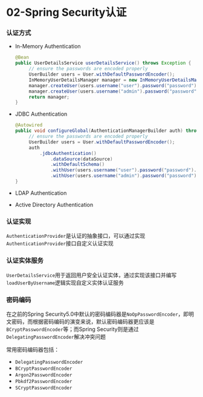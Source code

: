 # 02-Spring Security认证

### 认证方式

* In-Memory Authentication
   ```java
   @Bean
   public UserDetailsService userDetailsService() throws Exception {
	    // ensure the passwords are encoded properly
	    UserBuilder users = User.withDefaultPasswordEncoder();
	    InMemoryUserDetailsManager manager = new InMemoryUserDetailsManager();
	    manager.createUser(users.username("user").password("password").roles("USER").build());
	    manager.createUser(users.username("admin").password("password").roles("USER","ADMIN").build());
	    return manager;
   }
   ```

* JDBC Authentication
   ```java
   @Autowired
   public void configureGlobal(AuthenticationManagerBuilder auth) throws Exception {
	    // ensure the passwords are encoded properly
	    UserBuilder users = User.withDefaultPasswordEncoder();
	    auth
	        .jdbcAuthentication()
	            .dataSource(dataSource)
	            .withDefaultSchema()
	            .withUser(users.username("user").password("password").roles("USER"))
	            .withUser(users.username("admin").password("password").roles("USER","ADMIN"));
   }
   ```

* LDAP Authentication
* Active Directory Authentication

### 认证实现

`AuthenticationProvider`是认证的抽象接口，可以通过实现`AuthenticationProvider`接口自定义认证实现

### 认证实体服务

`UserDetailsService`用于返回用户安全认证实体，通过实现该接口并编写`loadUserByUsername`逻辑实现自定义实体认证服务

### 密码编码

在之前的Spring Security5.0中默认的密码编码器是`NoOpPasswordEncoder`，即明文密码，而根据密码编码的演变来说，默认密码编码器更应该是`BCryptPasswordEncoder`等；而Spring Security则是通过`DelegatingPasswordEncoder`解决冲突问题

常用密码编码器包括：

  * `DelegatingPasswordEncoder`
  * `BCryptPasswordEncoder`
  * `Argon2PasswordEncoder`
  * `Pbkdf2PasswordEncoder`
  * `SCryptPasswordEncoder`